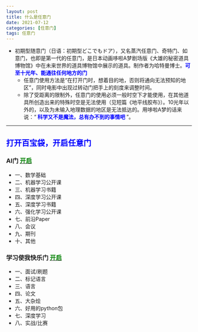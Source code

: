 ```yaml
---
layout: post
title: 什么是任意门
date: 2021-07-12
categories: [任意门]
tags: 任意门
---
```


- 初期型随意门（日语：初期型どこでもドア），又名蒸汽任意门、奇特门、如意门，也即是第一代的任意门，是日本动画哆啦A梦剧场版《大雄的秘密道具博物馆》中在未来世界的道具博物馆中展示的道具。制作者为哈特曼博士。**<font color=blue>可至十光年、能通往任何地方的门</font>**
  - 任意门使用方法是“在打开门时，想着目的地，否则将通向无法预知的地区”，同时电影中出现过转动门把手上的刻度来调整时间。
  - 除了受距离的限制外，任意门的使用必须一般时空下才能使用，在其他道具所创造出来的特殊时空是无法使用（见短篇《地平线胶布》）。10光年以外的，以及为未输入地理数据的地区是无法抵达的。用哆啦A梦的话来说：“**<font color=Blue> 科学又不是魔法，总有办不到的事情吧 </font>**”。

---
## **<font color=Blue>打开百宝袋，开启任意门</font>**
### AI门 [**<font color=Green>开启</font>**](https://alwayszhang.cn/2021/08/ml-book/)
- 一、数学基础
- 二、机器学习公开课
- 三、机器学习书籍
- 四、深度学习公开课
- 五、深度学习书籍
- 六、强化学习公开课
- 七、前沿Paper
- 八、会议
- 九、期刊
- 十、其他

### 学习使我快乐门 [**<font color=Green>开启</font>**](https://alwayszhang.cn/2021/07/algorithm/)
- 一、面试/刷题
- 二、标记语言
- 三、语言
- 四、论文
- 五、大杂烩
- 六、好用的python包
- 七、深度学习
- 八、实战/比赛
